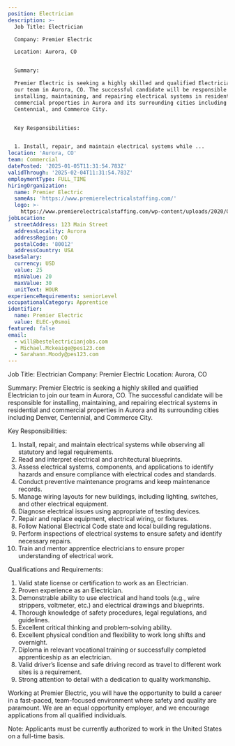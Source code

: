 ```yaml
---
position: Electrician
description: >-
  Job Title: Electrician

  Company: Premier Electric

  Location: Aurora, CO


  Summary: 

  Premier Electric is seeking a highly skilled and qualified Electrician to join
  our team in Aurora, CO. The successful candidate will be responsible for
  installing, maintaining, and repairing electrical systems in residential and
  commercial properties in Aurora and its surrounding cities including Denver,
  Centennial, and Commerce City.


  Key Responsibilities:


  1. Install, repair, and maintain electrical systems while ...
location: 'Aurora, CO'
team: Commercial
datePosted: '2025-01-05T11:31:54.783Z'
validThrough: '2025-02-04T11:31:54.783Z'
employmentType: FULL_TIME
hiringOrganization:
  name: Premier Electric
  sameAs: 'https://www.premierelectricalstaffing.com/'
  logo: >-
    https://www.premierelectricalstaffing.com/wp-content/uploads/2020/05/Premier-Electrical-Staffing-logo.png
jobLocation:
  streetAddress: 123 Main Street
  addressLocality: Aurora
  addressRegion: CO
  postalCode: '80012'
  addressCountry: USA
baseSalary:
  currency: USD
  value: 25
  minValue: 20
  maxValue: 30
  unitText: HOUR
experienceRequirements: seniorLevel
occupationalCategory: Apprentice
identifier:
  name: Premier Electric
  value: ELEC-y0smoi
featured: false
email:
  - will@bestelectricianjobs.com
  - Michael.Mckeaige@pes123.com
  - Sarahann.Moody@pes123.com
---
```




Job Title: Electrician
Company: Premier Electric
Location: Aurora, CO

Summary: 
Premier Electric is seeking a highly skilled and qualified Electrician to join our team in Aurora, CO. The successful candidate will be responsible for installing, maintaining, and repairing electrical systems in residential and commercial properties in Aurora and its surrounding cities including Denver, Centennial, and Commerce City.

Key Responsibilities:

1. Install, repair, and maintain electrical systems while observing all statutory and legal requirements.
2. Read and interpret electrical and architectural blueprints.
3. Assess electrical systems, components, and applications to identify hazards and ensure compliance with electrical codes and standards.
4. Conduct preventive maintenance programs and keep maintenance records.
5. Manage wiring layouts for new buildings, including lighting, switches, and other electrical equipment.
6. Diagnose electrical issues using appropriate of testing devices.
7. Repair and replace equipment, electrical wiring, or fixtures.
8. Follow National Electrical Code state and local building regulations.
9. Perform inspections of electrical systems to ensure safety and identify necessary repairs.
10. Train and mentor apprentice electricians to ensure proper understanding of electrical work.

Qualifications and Requirements:

1. Valid state license or certification to work as an Electrician.
2. Proven experience as an Electrician.
3. Demonstrable ability to use electrical and hand tools (e.g., wire strippers, voltmeter, etc.) and electrical drawings and blueprints.
4. Thorough knowledge of safety procedures, legal regulations, and guidelines.
5. Excellent critical thinking and problem-solving ability.
6. Excellent physical condition and flexibility to work long shifts and overnight.
7. Diploma in relevant vocational training or successfully completed apprenticeship as an electrician.
8. Valid driver’s license and safe driving record as travel to different work sites is a requirement.
9. Strong attention to detail with a dedication to quality workmanship.

Working at Premier Electric, you will have the opportunity to build a career in a fast-paced, team-focused environment where safety and quality are paramount. We are an equal opportunity employer, and we encourage applications from all qualified individuals.

Note: Applicants must be currently authorized to work in the United States on a full-time basis.
